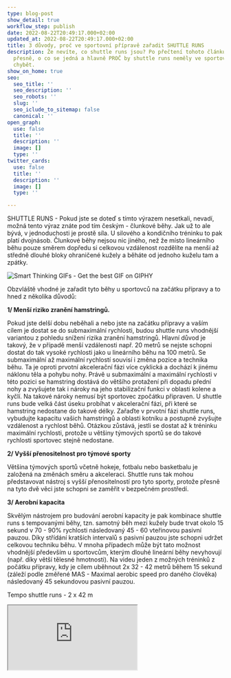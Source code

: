 ```yaml
---
type: blog-post
show_detail: true
workflow_step: publish
date: 2022-08-22T20:49:17.000+02:00
updated_at: 2022-08-22T20:49:17.000+02:00
title: 3 důvody, proč ve sportovní přípravě zařadit SHUTTLE RUNS
description: Že nevíte, co shuttle runs jsou? Po přečtení tohoto článku budete vědět
  přesně, o co se jedná a hlavně PROČ by shuttle runs neměly ve sportovní přípravě
  chybět.
show_on_home: true
seo:
  seo_title: ''
  seo_description: ''
  seo_robots: ''
  slug: ''
  seo_iclude_to_sitemap: false
  canonical: ''
open_graph:
  use: false
  title: ''
  description: ''
  image: []
  type: ''
twitter_cards:
  use: false
  title: ''
  description: ''
  image: []
  type: ''

---
```

SHUTTLE RUNS - Pokud jste se doteď s tímto výrazem nesetkali, nevadí, možná tento výraz znáte pod tím českým - člunkové běhy. Jak už to ale bývá, v jednoduchosti je prostě síla. U silového a kondičního tréninku to pak platí dvojnásob. Člunkové běhy nejsou nic jiného, než že místo lineárního běhu pouze směrem dopředu si celkovou vzdálenost rozdělíte na menší až středně dlouhé bloky ohraničené kužely a běháte od jednoho kuželu tam a zpátky.

![Smart Thinking GIFs - Get the best GIF on GIPHY](https://media1.giphy.com/media/W3a0zO282fuBpsqqyD/200.gif)

Obzvláště vhodné je zařadit tyto běhy u sportovců na začátku přípravy a to hned z několika důvodů:

 

**1/ Menší riziko zranění hamstringů.**

Pokud jste delší dobu neběhali a nebo jste na začátku přípravy a vaším cílem je dostat se do submaximální rychlosti, budou shuttle runs vhodnější variantou z pohledu snížení rizika zranění hamstringů. Hlavní důvod je takový, že v případě menší vzdálenosti např. 20 metrů se nejste schopni dostat do tak vysoké rychlosti jako u lineárního běhu na 100 metrů. Se submaximální až maximální rychlostí souvisí i změna pozice a technika běhu. Ta je oproti prvotní akcelerační fázi více cyklická a dochází k jinému náklonu těla a pohybu nohy. Právě u submaximální a maximální rychlosti v této pozici se hamstring dostává do většího protažení při dopadu přední nohy a zvyšujete tak i nároky na jeho stabilizační funkci v oblasti kolene a kyčlí. Na takové nároky nemusí být sportovec zpočátku připraven. U shuttle runs bude velká část úseku probíhat v akcelerační fázi, při které se hamstring nedostane do takové délky. Zařaďte v prvotní fázi shuttle runs, vybudujte kapacitu vašich hamstringů a oblasti kotníku a postupně zvyšujte vzdálenost a rychlost běhů. Otázkou zůstává, jestli se dostat až k tréninku maximální rychlosti, protože u většiny týmových sportů se do takové rychlosti sportovec stejně nedostane.

 

**2/ Vyšší přenositelnost pro týmové sporty**

Většina týmových sportů včetně hokeje, fotbalu nebo basketbalu je založená na změnách směru a akceleraci. Shuttle runs tak mohou představovat nástroj s vyšší přenositelností pro tyto sporty, protože přesně na tyto dvě věci jste schopni se zaměřit v bezpečném prostředí.

 

**3/ Aerobní kapacita**

Skvělým nástrojem pro budování aerobní kapacity je pak kombinace shuttle runs s tempovanými běhy, tzn. samotný běh mezi kužely bude trvat okolo 15 sekund v 70 - 90% rychlosti následovaný 45 - 60 vteřinovou pasivní pauzou. Díky střídání kratších intervalů s pasivní pauzou jste schopni udržet celkovou techniku běhu. V mnoha případech může být tato možnost vhodnější především u sportovcům, kterým dlouhé lineární běhy nevyhovují (např. díky větší tělesné hmotnosti). Na videu jeden z možných tréninků z počátku přípravy, kdy je cílem uběhnout 2x 32 - 42 metrů během 15 sekund (záleží podle změřené MAS - Maximal aerobic speed pro daného člověka) následovaný 45 sekundovou pasivní pauzou.

 

Tempo shuttle runs - 2 x 42 m

<div class="embed-responsive embed-responsive-16by9"><iframe class="embed-responsive-item" src="https://www.youtube.com/embed/v2t62Skk1lQ" allowfullscreen></iframe></div>